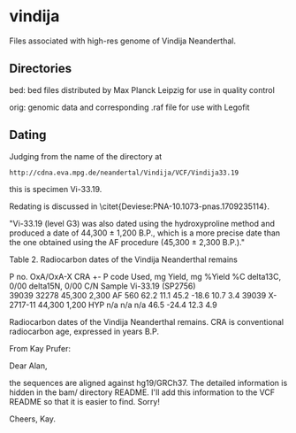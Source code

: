 # vindija
Files associated with high-res genome of Vindija Neanderthal.

## Directories

bed: bed files distributed by Max Planck Leipzig for use in quality
control

orig: genomic data and corresponding .raf file for use with Legofit

## Dating

Judging from the name of the directory at

    http://cdna.eva.mpg.de/neandertal/Vindija/VCF/Vindija33.19

this is specimen Vi-33.19.

Redating is discussed in \citet{Deviese:PNA-10.1073-pnas.1709235114}.

"Vi-33.19 (level G3) was also dated using the hydroxyproline method
and produced a date of 44,300 $\pm$ 1,200 B.P., which is a more precise
date than the one obtained using the AF procedure (45,300 $\pm$ 2,300
B.P.)."

Table 2. Radiocarbon dates of the Vindija Neanderthal remains

P no.	OxA/OxA-X	CRA	+-	P code	Used, mg	Yield, mg	%Yield	%C	delta13C, 0/00	delta15N, 0/00	C/N
Sample Vi-33.19 (SP2756)											
39039	32278	45,300	2,300	AF	560	62.2	11.1	45.2	-18.6	10.7	3.4
39039	X-2717-11	44,300	1,200	HYP	n/a	n/a	n/a	46.5	-24.4	12.3	4.9

Radiocarbon dates of the Vindija Neanderthal remains. CRA is
conventional radiocarbon age, expressed in years B.P. 

From Kay Prufer:

Dear Alan,

the sequences are aligned against hg19/GRCh37. The detailed information is
hidden in the bam/ directory README. I'll add this information to the
VCF README so that it is easier to find. Sorry!

Cheers,
Kay.
